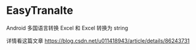 # EasyTranalte
Android 多国语言转换 Excel 和 Excel 转换为 string

详情看这篇文章
https://blog.csdn.net/u011418943/article/details/86243731
